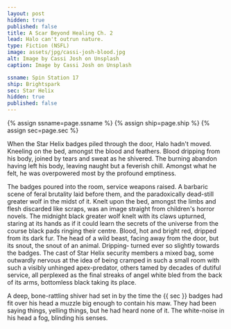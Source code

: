 ```yaml
---
layout: post
hidden: true
published: false
title: A Scar Beyond Healing Ch. 2
lead: Halo can't outrun nature.
type: Fiction (NSFL)
image: assets/jpg/cassi-josh-blood.jpg
alt: Image by Cassi Josh on Unsplash
caption: Image by Cassi Josh on Unsplash

ssname: Spin Station 17
ship: Brightspark
sec: Star Helix
hidden: true
published: false
---
```


{% assign ssname=page.ssname %}
{% assign ship=page.ship %}
{% assign sec=page.sec %}

When the Star Helix badges piled through the door, Halo hadn't moved. Kneeling on the bed, amongst the blood and feathers. Blood dripping from his body, joined by tears and sweat as he shivered. The burning abandon having left his body, leaving naught but a feverish chill. Amongst what he felt, he was overpowered most by the profound emptiness. 

The badges poured into the room, service weapons raised. A barbaric scene of feral brutality laid before them, and the paradoxically dead-still greater wolf in the midst of it. Knelt upon the bed, amongst the limbs and flesh discarded like scraps, was an image straight from children's horror novels. The midnight black greater wolf knelt with its claws upturned, staring at its hands as if it could learn the secrets of the universe from the course black pads ringing their centre. Blood, hot and bright red, dripped from its dark fur. The head of a wild beast, facing away from the door, but its snout, the snout of an animal. Dripping- turned ever so slightly towards the badges. The cast of Star Helix security members a mixed bag, some outwardly nervous at the idea of being cramped in such a small room with such a visibly unhinged apex-predator, others tamed by decades of dutiful service, all perplexed as the final streaks of angel white bled from the back of its arms, bottomless black taking its place.

A deep, bone-rattling shiver had set in by the time the {{ sec }} badges had fit over his head a muzzle big enough to contain his maw. They had been saying things, yelling things, but he had heard none of it. The white-noise in his head a fog, blinding his senses.